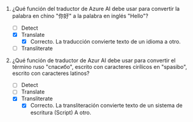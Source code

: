 1. ¿Qué función del traductor de Azure AI debe usar para convertir la palabra en chino "你好" a la palabra en inglés "Hello"?

    - [ ] Detect
    - [X] Translate
        - [X] Correcto. La traducción convierte texto de un idioma a otro.
    - [ ] Transliterate

2. ¿Qué función de traductor de Azur AI debe usar para convertir el término ruso "спасибо", escrito con caracteres cirílicos en "spasibo", escrito con caracteres latinos?

    - [ ] Detect
    - [ ] Translate
    - [X] Transliterate
        - [X] Correcto. La transliteración convierte texto de un sistema de escritura (Script) A otro.
